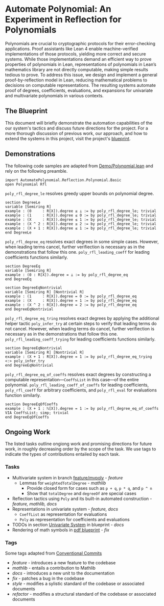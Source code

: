 # Automate Polynomial: An Experiment in Reflection for Polynomials

Polynomials are crucial to cryptographic protocols for their error-checking applications. Proof assistants like Lean 4 enable machine-verified implementations of those protocols, yielding more correct and secure systems. While those implementations demand an efficient way to prove properties of polynomials in Lean, representations of polynomials in Lean’s mathematics library are not directly computable, making simple results tedious to prove. To address this issue, we design and implement a general proof-by-reflection model in Lean, reducing mathematical problems to decisions on computable representations. The resulting systems automate proof of degrees, coefficients, evaluations, and expansions for univariate and multivariate polynomials in various contexts.

## The Blueprint

This document will briefly demonstrate the automation capabilities of the our system's tactics and discuss future directions for the project. For a more thorough discussion of previous work, our approach, and how to extend the systems in this project, visit the project's [blueprint](https://liamschilling.github.io/AutomatePolynomial/).

## Demonstrations

The following code samples are adapted from [Demo/Polynomial.lean](https://github.com/LiamSchilling/AutomatePolynomial/tree/master/AutomatePolynomial/Demo/Polynomial.lean) and rely on the following preamble.

```
import AutomatePolynomial.Reflection.Polynomial.Basic
open Polynomial Rfl
```

`poly_rfl_degree_le` resolves greedy upper bounds on polynomial degree.

```
section DegreeLe
variable [Semiring R]
example : (0     : R[X]).degree ≤ ⊥ := by poly_rfl_degree_le; trivial
example : (1     : R[X]).degree ≤ 0 := by poly_rfl_degree_le; trivial
example : (X     : R[X]).degree ≤ 1 := by poly_rfl_degree_le; trivial
example : (X ^ 2 : R[X]).degree ≤ 2 := by poly_rfl_degree_le; trivial
example : (X + 1 : R[X]).degree ≤ 1 := by poly_rfl_degree_le; trivial
end DegreeLe
```

`poly_rfl_degree_eq` resolves exact degrees in some simple cases. However, when leading terms cancel, further verifiection is necessary as in the demonstrations that follow this one. `poly_rfl_leading_coeff` for leading coefficients functions similarly.

```
section DegreeEq
variable [Semiring R]
example : (0 : R[X]).degree = ⊥ := by poly_rfl_degree_eq
end DegreeEq

section DegreeEqNontrivial
variable [Semiring R] [Nontrivial R]
example : (1     : R[X]).degree = 0 := by poly_rfl_degree_eq
example : (X     : R[X]).degree = 1 := by poly_rfl_degree_eq
example : (X ^ 2 : R[X]).degree = 2 := by poly_rfl_degree_eq
end DegreeEqNontrivial
```

`poly_rfl_degree_eq_tring` resolves exact degrees by applying the additional helper tactic `poly_infer_try` at certain steps to verify that leading terms do not cancel. However, when leading terms do cancel, further verifiection is necessary as in the demonstrations that follow this one. `poly_rfl_leading_coeff_trying` for leading coefficients functions similarly.

```
section DegreeEqNontrivial
variable [Semiring R] [Nontrivial R]
example : (X + 1 : R[X]).degree = 1 := by poly_rfl_degree_eq_trying <:> poly_infer_try
end DegreeEqNontrivial
```

`poly_rfl_degree_eq_of_coeffs` resolves exact degrees by constructing a computable representation—`CoeffsList` in this case—of the entire polynomial. `poly_rfl_leading_coeff_of_coeffs` for leading coefficients, `poly_rfl_coeff` for arbitrary coefficients, and `poly_rfl_eval` for evaluations function similarly.

```
section DegreeEqOfCoeffs
example : (X + 1 : ℕ[X]).degree = 1 := by poly_rfl_degree_eq_of_coeffs VIA CoeffsList; simp; trivial
end DegreeEqOfCoeffs
```

## Ongoing Work

The listed tasks outline ongiong work and promising directions for future work, in roughly decreasing order by the scope of the task. We use tags to indicate the types of contributions entailed by each task.

### Tasks

- Multivariate system in branch [feature/mvpoly](https://github.com/LiamSchilling/AutomatePolynomial/tree/feature/mvpoly) - *feature*
    - Lemmas for `weightedTotalDegree` - *mathlib*
        - Provide closed form for cases such as `p + q`, `p * q`, and `p ^ n`
        - Show that `totalDegree` and `degreeOf` are special cases
- Reflection tactics using `Poly` and its built-in automated construction - *feature, mathlib, docs*
- Representations in univariate system - *feature, docs*
    - `CoeffList` as representation for evaluations
    - `Poly` as representation for coefficients and evaluations
- TODOs in section [Univariate System](https://liamschilling.github.io/AutomatePolynomial/blueprint/sec-univariate.html) in blueprint - *docs*
- Rendering of math symbols in [pdf blueprint](https://liamschilling.github.io/AutomatePolynomial/blueprint.pdf) - *fix*

### Tags

Some tags adapted from [Conventional Commits](https://www.conventionalcommits.org/en/v1.0.0/)

- *feature* - introduces a new feature to the codebase
- *mathlib* - entails a contribution to Mathlib
- *docs* - introduces a new unit to the documentation
- *fix* - patches a bug in the codebase
- *style* - modifies a sylistic standard of the codebase or associated documents
- *refactor* - modifies a structural standard of the codebase or associated documents
